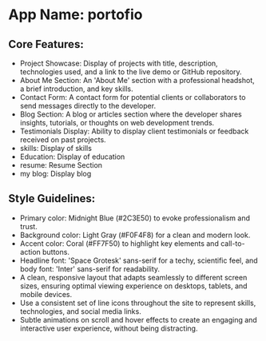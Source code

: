 # **App Name**: portofio

## Core Features:

- Project Showcase: Display of projects with title, description, technologies used, and a link to the live demo or GitHub repository.
- About Me Section: An 'About Me' section with a professional headshot, a brief introduction, and key skills.
- Contact Form: A contact form for potential clients or collaborators to send messages directly to the developer.
- Blog Section: A blog or articles section where the developer shares insights, tutorials, or thoughts on web development trends.
- Testimonials Display: Ability to display client testimonials or feedback received on past projects.
- skills: Display of skills
- Education: Display of education
- resume: Resume Section
- my blog: Display blog

## Style Guidelines:

- Primary color: Midnight Blue (#2C3E50) to evoke professionalism and trust.
- Background color: Light Gray (#F0F4F8) for a clean and modern look.
- Accent color: Coral (#FF7F50) to highlight key elements and call-to-action buttons.
- Headline font: 'Space Grotesk' sans-serif for a techy, scientific feel, and body font: 'Inter' sans-serif for readability.
- A clean, responsive layout that adapts seamlessly to different screen sizes, ensuring optimal viewing experience on desktops, tablets, and mobile devices.
- Use a consistent set of line icons throughout the site to represent skills, technologies, and social media links.
- Subtle animations on scroll and hover effects to create an engaging and interactive user experience, without being distracting.